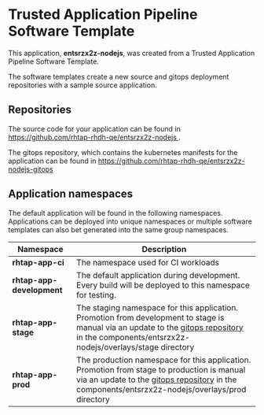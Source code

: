 # Trusted Application Pipeline Software Template

This application, **entsrzx2z-nodejs**, was created from a Trusted Application Pipeline Software Template.

The software templates create a new source and gitops deployment repositories with a sample source application. 

## Repositories

The source code for your application can be found in [https://github.com/rhtap-rhdh-qe/entsrzx2z-nodejs ](https://github.com/rhtap-rhdh-qe/entsrzx2z-nodejs ).
 
The gitops repository, which contains the kubernetes manifests for the application can be found in 
[https://github.com/rhtap-rhdh-qe/entsrzx2z-nodejs-gitops ](https://github.com/rhtap-rhdh-qe/entsrzx2z-nodejs-gitops ) 

## Application namespaces 

The default application will be found in the following namespaces. Applications can be deployed into unique namespaces or multiple software templates can also bet generated into the same group namespaces.  

|  Namespace   |  Description   |  
| -------- | -------- |
| **rhtap-app-ci** | The namespace used for CI workloads |
| **rhtap-app-development** | The default application during development. Every build will be deployed to this namespace for testing. |
| **rhtap-app-stage** | The staging namespace for this application. Promotion from development to stage is manual via an update to the [gitops repository](https://github.com/rhtap-rhdh-qe/entsrzx2z-nodejs-gitops ) in the components/entsrzx2z-nodejs/overlays/stage directory |
| **rhtap-app-prod** | The production namespace for this application. Promotion from stage to production is manual via an update to the [gitops repository](https://github.com/rhtap-rhdh-qe/entsrzx2z-nodejs-gitops ) in the components/entsrzx2z-nodejs/overlays/prod directory |